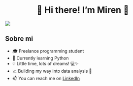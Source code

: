 <div align="center">
<h1 align="center"> 👋 Hi there! I’m Miren 👀 </h1>
</div>
<img src="https://imgur.com/a/5ogFUGT.png">

## Sobre mi

- 🎓 Freelance programming student
- 🐍 Currently learning Python
- 💡 Little time, lots of dreams! 💻✨
- 📈 Building my way into data analysis 🚀
- 📫 You can reach me on [LinkedIn](https://linkedin.com/in/miren-arribas)
<br>


